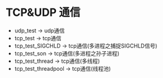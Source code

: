 # TCP&UDP 通信

+ udp_test -> udp通信
+ tcp_test -> tcp通信
+ tcp_test_SIGCHLD -> tcp通信(多进程之捕捉SIGCHLD信号)
+ tcp_test_son -> tcp通信(多进程之孙子进程)
+ tcp_test_thread -> tcp通信(多线程)
+ tcp_test_threadpool -> tcp通信(线程池)
